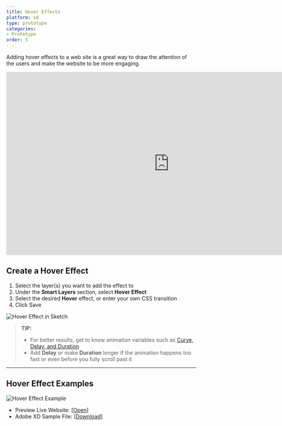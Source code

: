 ```yaml
---
title: Hover Effects
platform: xd
type: prototype
categories: 
- Prototype
order: 5
---
```

Adding hover effects to a web site is a great way to draw the attention of the users and make the website to be more engaging.

<iframe width="864" height="486" src="https://www.youtube.com/embed/4dlteyEVg0k" frameborder="0" allow="accelerometer; autoplay; encrypted-media; gyroscope; picture-in-picture" allowfullscreen></iframe>

## Create a Hover Effect

1. Select the layer(s) you want to add the effect to
2. Under the **Smart Layers** section,  select **Hover Effect**
3. Select the desired **Hover** effect, or enter your own CSS transition
4. Click Save

![Hover Effect in Sketch](https://p46.f4.n0.cdn.getcloudapp.com/items/rRu6ro5e/hovergif.gif?v=931547a23418d3684ad623a0694da3b3)

>**TIP:** 
> - For better results, get to know animation variables such as [Curve, Delay, and Duration](https://support.animaapp.com/launchpad/animation-easing-curve-explained)
> - Add **Delay** or make **Duration** longer if the animation happens too fast or even before you fully scroll past it

---
## Hover Effect Examples

![Hover Effect Example](http://f.cl.ly/items/1x2d3S1T070h2G442l02/[e57718ceee2b4ca3674bcddb44f8755d]_Hover%20demo.gif)
- Preview Live Website: [[Open]](https://hover-effects.animaapp.io/ "Preview Hover example in browser")
- Adobe XD Sample File: [[Download]](https://www.dropbox.com/s/9q4lld61rkniiqo/Hover%20Effect%20Demo.xd?dl=0)
